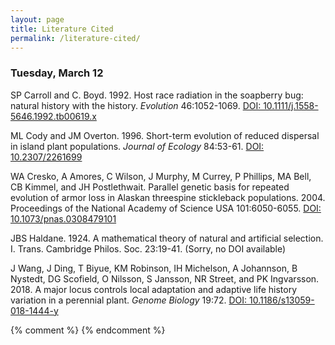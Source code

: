 ```yaml
---
layout: page
title: Literature Cited
permalink: /literature-cited/
---
```

### Tuesday, March 12

SP Carroll and C. Boyd. 1992. Host race radiation in the soapberry bug: natural history with the history. _Evolution_ 46:1052-1069. [DOI: 10.1111/j.1558-5646.1992.tb00619.x](https://doi.org/10.1111/j.1558-5646.1992.tb00619.x)

ML Cody and JM Overton. 1996. Short-term evolution of reduced dispersal in island plant populations. _Journal of Ecology_ 84:53-61. [DOI: 10.2307/2261699](https://doi.org/10.2307/2261699)

WA Cresko, A Amores, C Wilson, J Murphy, M Currey, P Phillips, MA Bell, CB Kimmel, and JH Postlethwait. Parallel genetic basis for repeated evolution of armor loss in Alaskan threespine stickleback populations. 2004. Proceedings of the National Academy of Science USA 101:6050-6055. [DOI: 10.1073/pnas.0308479101](https://doi.org/10.1073/pnas.0308479101)

JBS Haldane. 1924. A mathematical theory of natural and artificial selection. I. Trans. Cambridge Philos. Soc. 23:19-41. (Sorry, no DOI available) 

J Wang, J Ding, T Biyue, KM Robinson, IH Michelson, A Johannson, B Nystedt, DG Scofield, O Nilsson, S Jansson, NR Street, and PK Ingvarsson. 2018. A major locus controls local adaptation and adaptive life history variation in a perennial plant. _Genome Biology_ 19:72. [DOI: 10.1186/s13059-018-1444-y](https://doi.org/10.1186/s13059-018-1444-y)

{% comment %}
{% endcomment %}
